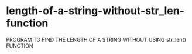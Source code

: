 # length-of-a-string-without-str_len-function
PROGRAM TO FIND THE LENGTH OF A STRING WITHOUT USING str_len() FUNCTION
 
